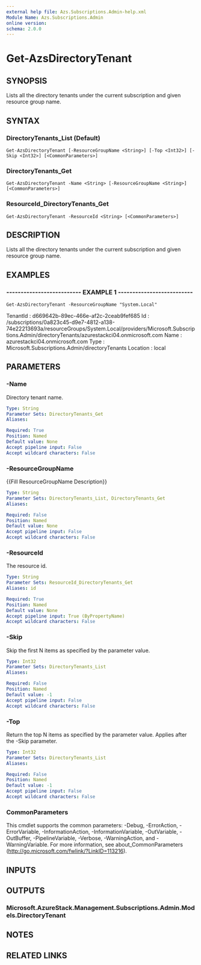 ```yaml
---
external help file: Azs.Subscriptions.Admin-help.xml
Module Name: Azs.Subscriptions.Admin
online version: 
schema: 2.0.0
---
```


# Get-AzsDirectoryTenant

## SYNOPSIS
Lists all the directory tenants under the current subscription and given resource group name.

## SYNTAX

### DirectoryTenants_List (Default)
```
Get-AzsDirectoryTenant [-ResourceGroupName <String>] [-Top <Int32>] [-Skip <Int32>] [<CommonParameters>]
```

### DirectoryTenants_Get
```
Get-AzsDirectoryTenant -Name <String> [-ResourceGroupName <String>] [<CommonParameters>]
```

### ResourceId_DirectoryTenants_Get
```
Get-AzsDirectoryTenant -ResourceId <String> [<CommonParameters>]
```

## DESCRIPTION
Lists all the directory tenants under the current subscription and given resource group name.

## EXAMPLES

### -------------------------- EXAMPLE 1 --------------------------
```
Get-AzsDirectoryTenant -ResourceGroupName "System.Local"
```

TenantId : d669642b-89ec-466e-af2c-2ceab9fef685
Id       : /subscriptions/0a823c45-d9e7-4812-a138-74e22213693a/resourceGroups/System.Local/providers/Microsoft.Subscriptions.Admin/directoryTenants/azurestackci04.onmicrosoft.com
Name     : azurestackci04.onmicrosoft.com
Type     : Microsoft.Subscriptions.Admin/directoryTenants
Location : local

## PARAMETERS

### -Name
Directory tenant name.

```yaml
Type: String
Parameter Sets: DirectoryTenants_Get
Aliases: 

Required: True
Position: Named
Default value: None
Accept pipeline input: False
Accept wildcard characters: False
```

### -ResourceGroupName
{{Fill ResourceGroupName Description}}

```yaml
Type: String
Parameter Sets: DirectoryTenants_List, DirectoryTenants_Get
Aliases: 

Required: False
Position: Named
Default value: None
Accept pipeline input: False
Accept wildcard characters: False
```

### -ResourceId
The resource id.

```yaml
Type: String
Parameter Sets: ResourceId_DirectoryTenants_Get
Aliases: id

Required: True
Position: Named
Default value: None
Accept pipeline input: True (ByPropertyName)
Accept wildcard characters: False
```

### -Skip
Skip the first N items as specified by the parameter value.

```yaml
Type: Int32
Parameter Sets: DirectoryTenants_List
Aliases: 

Required: False
Position: Named
Default value: -1
Accept pipeline input: False
Accept wildcard characters: False
```

### -Top
Return the top N items as specified by the parameter value.
Applies after the -Skip parameter.

```yaml
Type: Int32
Parameter Sets: DirectoryTenants_List
Aliases: 

Required: False
Position: Named
Default value: -1
Accept pipeline input: False
Accept wildcard characters: False
```

### CommonParameters
This cmdlet supports the common parameters: -Debug, -ErrorAction, -ErrorVariable, -InformationAction, -InformationVariable, -OutVariable, -OutBuffer, -PipelineVariable, -Verbose, -WarningAction, and -WarningVariable. For more information, see about_CommonParameters (http://go.microsoft.com/fwlink/?LinkID=113216).

## INPUTS

## OUTPUTS

### Microsoft.AzureStack.Management.Subscriptions.Admin.Models.DirectoryTenant

## NOTES

## RELATED LINKS

